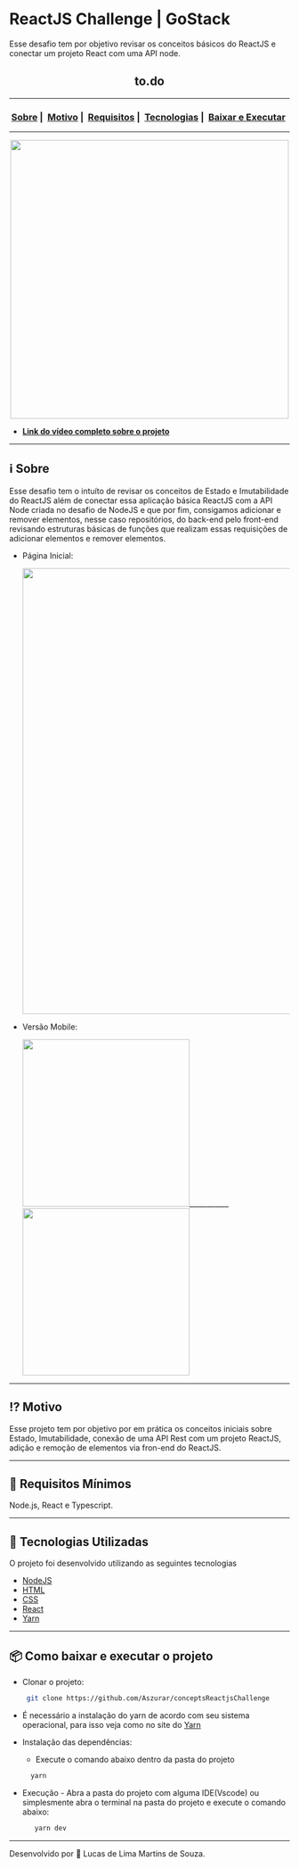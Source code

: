# ReactJS Challenge | GoStack
 Esse desafio tem por objetivo revisar os conceitos básicos do ReactJS e conectar um projeto React com uma API node.
<h2 align="center">to.do</h2>

___

<h3 align="center">
  <a href="#information_source-sobre">Sobre</a>&nbsp;|&nbsp;
  <a href="#interrobang-motivo">Motivo</a>&nbsp;|&nbsp;
  <a href="#seedling-requisitos-mínimos">Requisitos</a>&nbsp;|&nbsp;
  <a href="#rocket-tecnologias-utilizadas">Tecnologias</a>&nbsp;|&nbsp;
  <a href="#package-como-baixar-e-executar-o-projeto">Baixar e Executar</a>&nbsp;
</h3>

___

<div align="center" ><img src="" width="500"></div>

- [**Link do vídeo completo sobre o projeto**]()

___

## :information_source: Sobre

Esse desafio tem o intuíto de revisar os conceitos de Estado e Imutabilidade do ReactJS além de conectar essa aplicação básica ReactJS com a API Node criada no desafio de NodeJS  e que por fim, consigamos adicionar e remover elementos, nesse caso repositórios, do back-end pelo front-end revisando estruturas básicas de funções que realizam essas requisições de adicionar elementos e remover elementos.

* Página Inicial:
 
  <img src="" width="800"> 


* Versão Mobile:
 
  <img src="" width="300">___________<img src="" width="300">
  
___
## :interrobang: Motivo

Esse projeto tem por objetivo por em prática os conceitos iniciais sobre Estado, Imutabilidade, conexão de uma API Rest com um projeto ReactJS, adição e remoção de elementos via fron-end do ReactJS.

___
## :seedling: Requisitos Mínimos

Node.js, React e Typescript. 

___
## :rocket: Tecnologias Utilizadas 

O projeto foi desenvolvido utilizando as seguintes tecnologias

- [NodeJS](https://nodejs.org/en/)
- [HTML](https://developer.mozilla.org/pt-BR/docs/Web/HTML)
- [CSS](https://developer.mozilla.org/pt-BR/docs/Web/CSS)
- [React](https://pt-br.reactjs.org/)
- [Yarn](https://classic.yarnpkg.com/blog/2017/05/12/introducing-yarn/)
___
## :package: Como baixar e executar o projeto

  - Clonar o projeto:
    ```bash
     git clone https://github.com/Aszurar/conceptsReactjsChallenge
    ```
  - É necessário a instalação do yarn de acordo com seu sistema operacional, para isso veja como no site do [Yarn](https://classic.yarnpkg.com/blog/2017/05/12/introducing-yarn/)
  - Instalação das dependências:
    - Execute o comando abaixo dentro da pasta do projeto 
    ```bash
      yarn
    ```
 
 - Execução - Abra a pasta do projeto com alguma IDE(Vscode) ou simplesmente abra o terminal na pasta do projeto e execute o comando abaixo:
    ```bash
       yarn dev
    ``` 
___
Desenvolvido por :star2: Lucas de Lima Martins de Souza.

